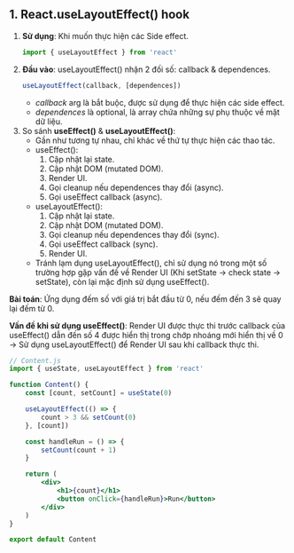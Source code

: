 ## 1. React.useLayoutEffect() hook

1. **Sử dụng**: Khi muốn thực hiện các Side effect.  
    ```jsx
    import { useLayoutEffect } from 'react'
    ```
2. **Đầu vào**: useLayoutEffect() nhận 2 đối số: callback & dependences.  
    ```jsx
    useLayoutEffect(callback, [dependences])
    ```  
    - *callback* arg là bắt buộc, được sử dụng để thực hiện các side effect.  
    - *dependences* là optional, là array chứa những sự phụ thuộc về mặt dữ liệu.  
3. So sánh **useEffect()** & **useLayoutEffect()**:  
    - Gần như tương tự nhau, chỉ khác về thứ tự thực hiện các thao tác.  
    - useEffect():  
        1. Cập nhật lại state.  
        2. Cập nhật DOM (mutated DOM).  
        3. Render UI.  
        4. Gọi cleanup nếu dependences thay đổi (async).  
        5. Gọi useEffect callback (async).  
    - useLayoutEffect():  
        1. Cập nhật lại state.  
        2. Cập nhật DOM (mutated DOM).  
        3. Gọi cleanup nếu dependences thay đổi (sync).  
        4. Gọi useEffect callback (sync).  
        5. Render UI.  
    - Tránh lạm dụng useLayoutEffect(), chỉ sử dụng nó trong một số trường hợp gặp vấn đề về Render UI (Khi setState -> check state -> setState), còn lại mặc định sử dụng useEffect().  

**Bài toán**: Ứng dụng đếm số với giá trị bắt đầu từ 0, nếu đếm đến 3 sẽ quay lại đếm từ 0.  

**Vấn đề khi sử dụng useEffect()**: Render UI được thực thi trước callback của useEffect() dẫn đến số 4 được hiển thị trong chớp nhoáng mới hiển thị  về 0 -> Sử dụng useLayoutEffect() để Render UI sau khi callback thực thi.  

```jsx
// Content.js
import { useState, useLayoutEffect } from 'react'

function Content() {
    const [count, setCount] = useState(0)

    useLayoutEffect(() => {
        count > 3 && setCount(0)
    }, [count])

    const handleRun = () => {
        setCount(count + 1)
    }

    return (
        <div>
            <h1>{count}</h1>
            <button onClick={handleRun}>Run</button>
        </div>
    )
}

export default Content
```